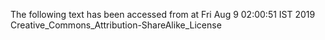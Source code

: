 The following text has been accessed from at Fri Aug 9 02:00:51 IST 2019
Creative_Commons_Attribution-ShareAlike_License
